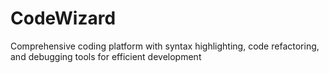# CodeWizard
Comprehensive coding platform with syntax highlighting, code refactoring, and debugging tools for efficient development
